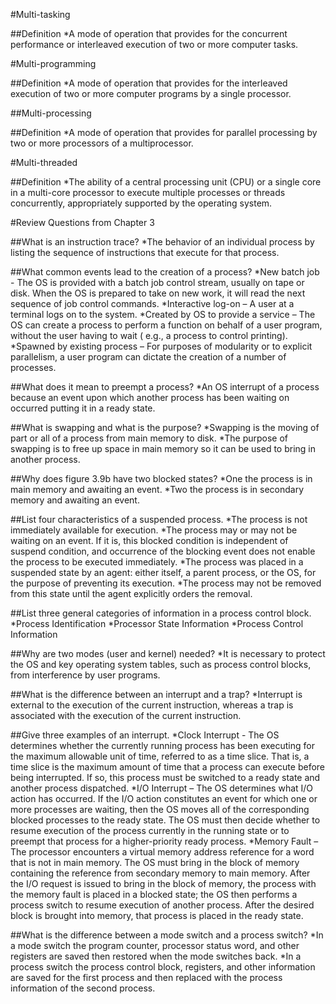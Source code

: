 #Multi-tasking

##Definition
  *A mode of operation that provides for the concurrent performance or interleaved execution of two or more computer tasks.

#Multi-programming

##Definition
  *A mode of operation that provides for the interleaved execution of two or more computer programs by a single processor.

##Multi-processing

##Definition
  *A mode of operation that provides for parallel processing by two or more processors of a multiprocessor.

#Multi-threaded

##Definition
  *The ability of a central processing unit (CPU) or a single core in a multi-core processor to execute multiple processes or threads      concurrently, appropriately supported by the operating system.

#Review Questions from Chapter 3

##What is an instruction trace?
  *The behavior of an individual process by listing the sequence of instructions that execute for that process.

##What common events lead to the creation of a process?
  *New batch job - The OS is provided with a batch job control stream, usually on tape or disk. When the OS is prepared to take on new      work, it will read the next sequence of job control commands.
  *Interactive log-on – A user at a terminal logs on to the system.
  *Created by OS to provide a  service – The OS can create a process to perform a function on behalf of a user program, without the user    having to wait ( e.g., a process to control printing).
  *Spawned by existing process – For purposes of modularity or to explicit parallelism, a user program can dictate the creation of a        number of processes.

##What does it mean to preempt a process?
  *An OS interrupt of a process because an event upon which another process has been waiting on occurred putting it in a ready state.

##What is swapping and what is the purpose?
  *Swapping is the moving of part or all of a process from main memory to disk.
  *The purpose of swapping is to free up space in main memory so it can be used to bring in another process.

##Why does figure 3.9b have two blocked states?
  *One the process is in main memory and awaiting an event.
  *Two the process is in secondary memory and awaiting an event.

##List four characteristics of a suspended process.
  *The process is not immediately available for execution.
  *The process may or may not be waiting on an event. If it is, this blocked condition is independent of suspend condition, and            occurrence of the blocking event does not enable the process to be executed immediately.
  *The process was placed in a suspended state by an agent: either itself, a parent process, or the OS, for the purpose of preventing      its execution.
  *The process may not be removed from this state until the agent explicitly orders the removal.

##List three general categories of information in a process control block.
  *Process Identification
  *Processor State Information
  *Process Control Information

##Why are two modes (user and kernel) needed?
  *It is necessary to protect the OS and key operating system tables, such as process control blocks, from interference by user            programs.

##What is the difference between an interrupt and a trap?
  *Interrupt is external to the execution of the current instruction, whereas a trap is associated with the execution of the current        instruction.

##Give three examples of an interrupt.
  *Clock Interrupt - The OS determines whether the currently running process has been executing for the maximum allowable unit of time,    referred to as a time slice. That is, a time slice is the maximum amount of time that a process can execute before being                interrupted. If so, this process must be switched to a ready state and another process dispatched.
  *I/O Interrupt – The OS determines what I/O action has occurred. If the I/O action constitutes an event for which one or more            processes are waiting, then the OS moves all of the corresponding blocked processes to the ready state. The OS must then decide        whether to resume execution of the process currently in the running state or to preempt that process for a higher-priority ready        process.
  *Memory Fault – The processor encounters a virtual memory address reference for a word that is not in main memory. The OS must bring      in the block of memory containing the reference from secondary memory to main memory. After the I/O request is issued to bring in      the block of memory, the process with the memory fault is placed in a blocked state; the OS then performs a process switch to resume    execution of another process. After the desired block is brought into memory, that process is placed in the ready state.

##What is the difference between a mode switch and a process switch?
  *In a mode switch the program counter, processor status word, and other registers are saved then restored when the mode switches back.
  *In a process switch the process control block, registers, and other information are saved for the first process and then replaced        with the process information of the second process.
